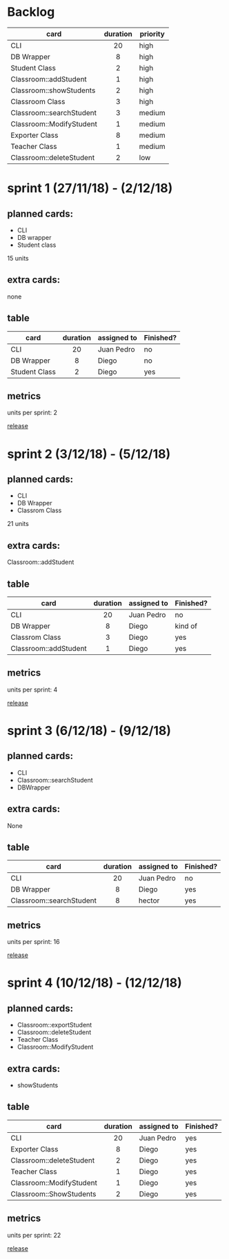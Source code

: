 # Backlog

| card                     | duration | priority |
|--------------------------|:--------:|----------|
| CLI                      | 20       | high     |
| DB Wrapper               | 8        | high     |
| Student Class            | 2        | high     |
| Classroom::addStudent    | 1        | high     |
| Classroom::showStudents  | 2        | high     |
| Classroom Class          | 3        | high     |
| Classroom::searchStudent | 3        | medium   |
| Classroom::ModifyStudent | 1        | medium   |
| Exporter Class           | 8        | medium   |
| Teacher Class            | 1        | medium   |
| Classroom::deleteStudent | 2        | low      |




# sprint 1 (27/11/18) - (2/12/18)

## planned cards:
- CLI
- DB wrapper
- Student class

15 units

## extra cards:
none

## table

|card           |duration|assigned to   |Finished?|
|---------------|:------:|--------------|---------|
|CLI            |20      |Juan Pedro    | no      |
|DB Wrapper     |8       |Diego         | no      |
|Student Class  |2       |Diego         | yes     |

## metrics
units per sprint: 2

[release](https://github.com/juanperb98/Ingenieria-software/releases/tag/v0.1-alpha)


# sprint 2 (3/12/18) - (5/12/18)

## planned cards:
- CLI
- DB Wrapper
- Classrom Class

21 units


## extra cards:
Classroom::addStudent

## table


|card                  |duration|assigned to   |Finished?|
|----------------------|:------:|--------------|---------|
|CLI                   |20      |Juan Pedro    | no      |
|DB Wrapper            |8       |Diego         | kind of |
|Classrom Class        |3       |Diego         | yes     |
|Classroom::addStudent |1       |Diego         | yes     |

## metrics
units per sprint: 4


[release](https://github.com/juanperb98/Ingenieria-software/releases/tag/v0.2-alpha)

# sprint 3 (6/12/18) - (9/12/18)

## planned cards:
- CLI
- Classroom::searchStudent
- DBWrapper

## extra cards:
None

## table

|card                    |duration|assigned to   |Finished?|
|------------------------|:------:|--------------|---------|
|CLI                     |20      |Juan Pedro    | no      |
|DB Wrapper              |8       |Diego         | yes     |
|Classroom::searchStudent|8       |hector        | yes     |

## metrics
units per sprint: 16

[release](https://github.com/juanperb98/Ingenieria-software/releases/tag/v0.3-alpha)

# sprint 4 (10/12/18) - (12/12/18)

## planned cards:
- Classroom::exportStudent
- Classroom::deleteStudent
- Teacher Class
- Classroom::ModifyStudent
## extra cards:
- showStudents

## table

|card                    |duration|assigned to   |Finished?|
|------------------------|:------:|--------------|---------|
|CLI                     |20      | Juan Pedro   | yes     |
|Exporter Class          |8       | Diego        | yes     |
|Classroom::deleteStudent|2       | Diego        | yes     |
|Teacher Class           |1       | Diego        | yes     |
|Classroom::ModifyStudent|1       | Diego        | yes     |
|Classroom::ShowStudents |2       | Diego        | yes     |
## metrics
units per sprint: 22

[release](https://github.com/juanperb98/Ingenieria-software/releases/tag/v0.4-alpha)


<!-- 

# sprint 5 (13/12/18) - (16/12/18)

## planned cards:

## extra cards:
None

## table

|card           |duration|assigned to   |Finished?|
|---------------|:------:|--------------|---------|

## metrics
units per sprint: 



# sprint 6 (17/12/18) - (19/12/18)

## planned cards:

## extra cards:
None

## table

|card           |duration|assigned to   |Finished?|
|---------------|:------:|--------------|---------|

## metrics
units per sprint: 



# sprint 7 (20/12/18) - (23/12/18)

## planned cards:

## extra cards:
None

## table

|card           |duration|assigned to   |Finished?|
|---------------|:------:|--------------|---------|

## metrics
units per sprint: 

 -->
